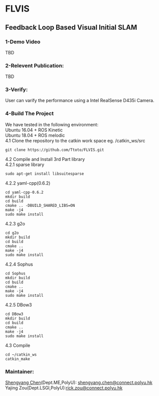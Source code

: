 #  FLVIS
## Feedback Loop Based Visual Initial SLAM

### 1-Demo Video
TBD
### 2-Relevent Publication:
TBD
### 3-Verify:
User can varify the performance using a Intel RealSense D435i Camera.

### 4-Build The Project
We have tested in the following environment: <br />
Ubuntu 16.04 + ROS Kinetic <br />
Ubuntu 18.04 + ROS melodic <br />
4.1 Clone the repository to the catkin work space eg. /catkin_ws/src
````
git clone https://github.com/Ttoto/FLVIS.git
````
4.2 Compile and Install 3rd Part library <br />
4.2.1 sparse library
````
sudo apt-get install libsuitesparse
````
4.2.2 yaml-cpp(0.6.2)
````
cd yaml-cpp-0.6.2
mkdir build
cd build
cmake .. -DBUILD_SHARED_LIBS=ON
make -j4
sudo make install

````
4.2.3 g2o
````
cd g2o
mkdir build
cd build
cmake ..
make -j4
sudo make install
````
4.2.4 Sophus
````
cd Sophus
mkdir build
cd build
cmake ..
make -j4
sudo make install
````
4.2.5 DBow3
````
cd DBow3
mkdir build
cd build
cmake ..
make -j4
sudo make install
````
4.3 Compile
````
cd ~/catkin_ws
catkin_make
````

### Maintainer:
[Shengyang Chen](https://www.polyu.edu.hk/researchgrp/cywen/index.php/en/people/researchstudent.html)(Dept.ME,PolyU): shengyang.chen@connect.polyu.hk <br />
Yajing Zou(Dept.LSGI,PolyU):rick.zou@connect.polyu.hk
